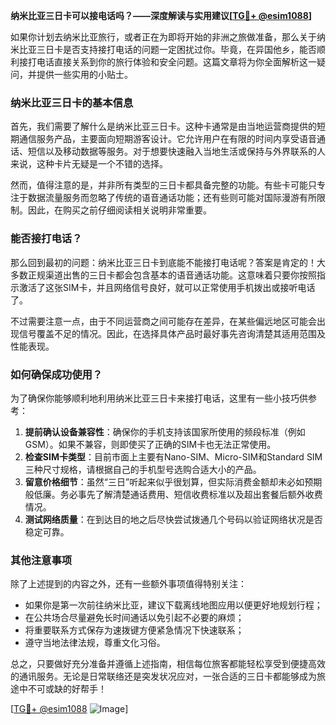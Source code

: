 **纳米比亚三日卡可以接电话吗？——深度解读与实用建议[[TG💪+ @esim1088](https://t.me/s/esim1088)]**

如果你计划去纳米比亚旅行，或者正在为即将开始的非洲之旅做准备，那么关于纳米比亚三日卡是否支持接打电话的问题一定困扰过你。毕竟，在异国他乡，能否顺利接打电话直接关系到你的旅行体验和安全问题。这篇文章将为你全面解析这一疑问，并提供一些实用的小贴士。

### 纳米比亚三日卡的基本信息

首先，我们需要了解什么是纳米比亚三日卡。这种卡通常是由当地运营商提供的短期通信服务产品，主要面向短期游客设计。它允许用户在有限的时间内享受语音通话、短信以及移动数据等服务。对于想要快速融入当地生活或保持与外界联系的人来说，这种卡片无疑是一个不错的选择。

然而，值得注意的是，并非所有类型的三日卡都具备完整的功能。有些卡可能只专注于数据流量服务而忽略了传统的语音通话功能；还有些则可能对国际漫游有所限制。因此，在购买之前仔细阅读相关说明非常重要。

### 能否接打电话？

那么回到最初的问题：纳米比亚三日卡到底能不能接打电话呢？答案是肯定的！大多数正规渠道出售的三日卡都会包含基本的语音通话功能。这意味着只要你按照指示激活了这张SIM卡，并且网络信号良好，就可以正常使用手机拨出或接听电话了。

不过需要注意一点，由于不同运营商之间可能存在差异，在某些偏远地区可能会出现信号覆盖不足的情况。因此，在选择具体产品时最好事先咨询清楚其适用范围及性能表现。

### 如何确保成功使用？

为了确保你能够顺利地利用纳米比亚三日卡来接打电话，这里有一些小技巧供参考：

1. **提前确认设备兼容性**：确保你的手机支持该国家所使用的频段标准（例如GSM）。如果不兼容，则即使买了正确的SIM卡也无法正常使用。
2. **检查SIM卡类型**：目前市面上主要有Nano-SIM、Micro-SIM和Standard SIM三种尺寸规格，请根据自己的手机型号选购合适大小的产品。
3. **留意价格细节**：虽然“三日”听起来似乎很划算，但实际消费金额却未必如预期般低廉。务必事先了解清楚通话费用、短信收费标准以及超出套餐后额外收费情况。
4. **测试网络质量**：在到达目的地之后尽快尝试拨通几个号码以验证网络状况是否稳定可靠。

### 其他注意事项

除了上述提到的内容之外，还有一些额外事项值得特别关注：

- 如果你是第一次前往纳米比亚，建议下载离线地图应用以便更好地规划行程；
- 在公共场合尽量避免长时间通话以免引起不必要的麻烦；
- 将重要联系方式保存为速拨键方便紧急情况下快速联系；
- 遵守当地法律法规，尊重文化习俗。

总之，只要做好充分准备并遵循上述指南，相信每位旅客都能轻松享受到便捷高效的通讯服务。无论是日常联络还是突发状况应对，一张合适的三日卡都能够成为旅途中不可或缺的好帮手！

[[TG💪+ @esim1088](https://t.me/s/esim1088) ![Image](https://i.postimg.cc/4NQfJmqS/Snipaste-2025-05-13-00-14-12.png)]